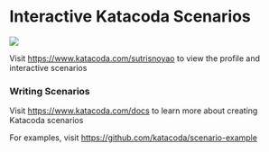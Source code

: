 # Interactive Katacoda Scenarios

[![](http://shields.katacoda.com/katacoda/sutrisnoyao/count.svg)](https://www.katacoda.com/sutrisnoyao "Get your profile on Katacoda.com")

Visit https://www.katacoda.com/sutrisnoyao to view the profile and interactive scenarios

### Writing Scenarios
Visit https://www.katacoda.com/docs to learn more about creating Katacoda scenarios

For examples, visit https://github.com/katacoda/scenario-example
